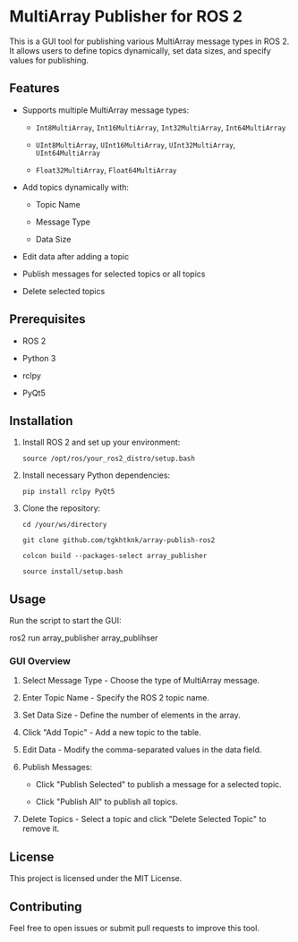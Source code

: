 # MultiArray Publisher for ROS 2

This is a GUI tool for publishing various MultiArray message types in ROS 2. It allows users to define topics dynamically, set data sizes, and specify values for publishing.

## Features

- Supports multiple MultiArray message types:

  - `Int8MultiArray`, `Int16MultiArray`, `Int32MultiArray`, `Int64MultiArray`

  - `UInt8MultiArray`, `UInt16MultiArray`, `UInt32MultiArray`, `UInt64MultiArray`

  - `Float32MultiArray`, `Float64MultiArray`

- Add topics dynamically with:

  - Topic Name

  - Message Type

  - Data Size

- Edit data after adding a topic

- Publish messages for selected topics or all topics

- Delete selected topics

## Prerequisites

- ROS 2

- Python 3

- rclpy

- PyQt5

## Installation

1. Install ROS 2 and set up your environment:

   ```
   source /opt/ros/your_ros2_distro/setup.bash
   ```

2. Install necessary Python dependencies:
   ```
   pip install rclpy PyQt5
   ```

3. Clone the repository:
   ```
   cd /your/ws/directory
   
   git clone github.com/tgkhtknk/array-publish-ros2
   
   colcon build --packages-select array_publisher

   source install/setup.bash
   ```

## Usage

Run the script to start the GUI:

ros2 run array_publisher array_publihser

### GUI Overview

1. Select Message Type - Choose the type of MultiArray message.

2. Enter Topic Name - Specify the ROS 2 topic name.

3. Set Data Size - Define the number of elements in the array.

4. Click "Add Topic" - Add a new topic to the table.

5. Edit Data - Modify the comma-separated values in the data field.

6. Publish Messages:

   - Click "Publish Selected" to publish a message for a selected topic.

   - Click "Publish All" to publish all topics.

7. Delete Topics - Select a topic and click "Delete Selected Topic" to remove it.

## License

This project is licensed under the MIT License.

## Contributing

Feel free to open issues or submit pull requests to improve this tool.

